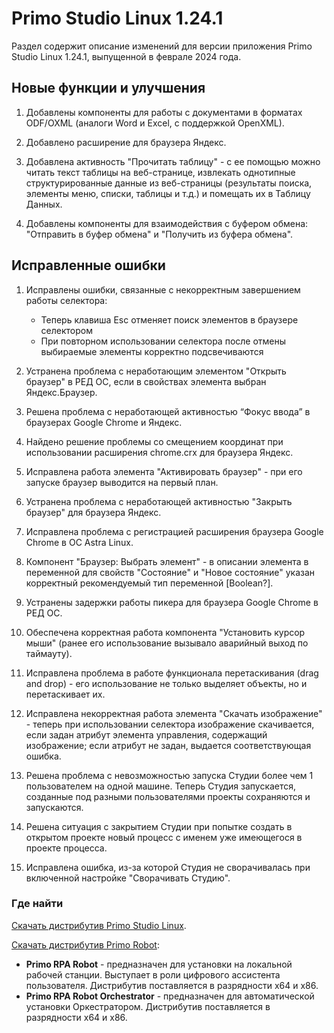 # Primo Studio Linux 1.24.1

Раздел содержит описание изменений для версии приложения Primo Studio Linux 1.24.1, выпущенной в феврале 2024 года.

## Новые функции и улучшения

1. Добавлены компоненты для работы с документами в форматах ODF/OXML (аналоги Word и Excel, с поддержкой OpenXML).

2. Добавлено расширение для браузера Яндекс.

3. Добавлена активность "Прочитать таблицу" - с ее помощью можно читать текст таблицы на веб-странице, извлекать однотипные структурированные данные из веб-страницы (результаты поиска, элементы меню, списки, таблицы и т.д.) и помещать их в Таблицу Данных.

4. Добавлены компоненты для взаимодействия с буфером обмена: "Отправить в буфер обмена" и "Получить из буфера обмена".


## Исправленные ошибки 

1. Исправлены ошибки, связанные с некорректным завершением работы селектора:
   * Теперь клавиша Esc отменяет поиск элементов в браузере селектором
   * При повторном использовании селектора после отмены выбираемые элементы корректно подсвечиваются

2. Устранена проблема с неработающим элементом "Открыть браузер" в РЕД ОС, если в свойствах элемента выбран Яндекс.Браузер.

3. Решена проблема с неработающей активностью “Фокус ввода” в браузерах Google Chrome и Яндекс.
  
4. Найдено решение проблемы со смещением координат при использовании расширения chrome.crx для браузера Яндекс.

5. Исправлена работа элемента "Активировать браузер" - при его запуске браузер выводится на первый план.

6. Устранена проблема с неработающей активностью "Закрыть браузер" для браузера Яндекс.

7. Исправлена проблема с регистрацией расширения браузера Google Chrome в ОС Astra Linux.
  
8. Компонент "Браузер: Выбрать элемент" - в описании элемента в переменной для свойств "Состояние" и "Новое состояние" указан корректный рекомендуемый тип переменной [Boolean?].

9. Устранены задержки работы пикера для браузера Google Chrome в РЕД ОС.

10. Обеспечена корректная работа компонента "Установить курсор мыши" (ранее его использование вызывало аварийный выход по таймауту).

11. Исправлена проблема в работе функционала перетаскивания (drag and drop) - его использование не только выделяет объекты, но и перетаскивает их.

12. Исправлена некорректная работа элемента "Скачать изображение" - теперь при использовании селектора изображение скачивается, если задан атрибут элемента управления, содержащий изображение; если атрибут не задан, выдается соответствующая ошибка.

13. Решена проблема с невозможностью запуска Студии более чем 1 пользователем на одной машине. Теперь Студия запускается, созданные под разными пользователями проекты сохраняются и запускаются.

14. Решена ситуация с закрытием Студии при попытке создать в открытом проекте новый процесс с именем уже имеющегося в проекте процесса.

15. Исправлена ошибка, из-за которой Студия не сворачивалась при включенной настройке "Сворачивать Студию".


### Где найти 

[Скачать дистрибутив Primo Studio Linux](https://disk.primo-rpa.ru/index.php/s/primo?path=%2FRelease%2FStudio).

[Скачать дистрибутив Primo Robot](https://disk.primo-rpa.ru/index.php/s/primo?path=%2FRelease%2FRobot):
* **Primo RPA Robot** - предназначен для установки на локальной рабочей станции. Выступает в роли цифрового ассистента пользователя. Дистрибутив поставляется в разрядности x64 и x86.
* **Primo RPA Robot Orchestrator** - предназначен для автоматической установки Оркестратором. Дистрибутив поставляется в разрядности x64 и x86.
 




